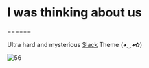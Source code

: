 # I was thinking about us

======

Ultra hard and mysterious [Slack](https://slack.com/) Theme (◕‿◕✿)

![56](https://github.com/Fifty6/I-WAS-THINKING-ABOUT-US/kare.png "56")
